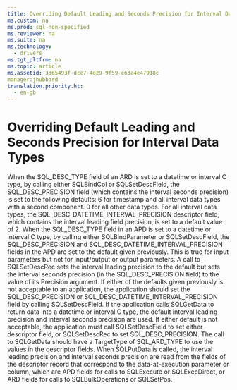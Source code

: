 ```yaml
---
title: Overriding Default Leading and Seconds Precision for Interval Data Types
ms.custom: na
ms.prod: sql-non-specified
ms.reviewer: na
ms.suite: na
ms.technology: 
  - drivers
ms.tgt_pltfrm: na
ms.topic: article
ms.assetid: 3d65493f-dce7-4d29-9f59-c63a4e47918c
manager:jhubbard
translation.priority.ht: 
  - en-gb
---
```

# Overriding Default Leading and Seconds Precision for Interval Data Types
<?xml version="1.0" encoding="utf-8"?>
<developerReferenceWithoutSyntaxDocument xmlns="http://ddue.schemas.microsoft.com/authoring/2003/5" xmlns:xlink="http://www.w3.org/1999/xlink" xmlns:xsi="http://www.w3.org/2001/XMLSchema-instance" xsi:schemaLocation="http://ddue.schemas.microsoft.com/authoring/2003/5 http://dduestorage.blob.core.windows.net/ddueschema/developer.xsd">
  <introduction>
    <para>When the SQL_DESC_TYPE field of an ARD is set to a datetime or interval C type, by calling either <legacyBold>SQLBindCol</legacyBold> or <legacyBold>SQLSetDescField</legacyBold>, the SQL_DESC_PRECISION field (which contains the interval seconds precision) is set to the following defaults:  </para>
    <list class="bullet">
      <listItem>
        <para>6 for timestamp and all interval data types with a second component.</para>
      </listItem>
      <listItem>
        <para>0 for all other data types.</para>
      </listItem>
    </list>
    <para>For all interval data types, the SQL_DESC_DATETIME_INTERVAL_PRECISION descriptor field, which contains the interval leading field precision, is set to a default value of 2.</para>
    <para>When the SQL_DESC_TYPE field in an APD is set to a datetime or interval C type, by calling either <legacyBold>SQLBindParameter</legacyBold> or <legacyBold>SQLSetDescField</legacyBold>, the SQL_DESC_PRECISION and SQL_DESC_DATETIME_INTERVAL_PRECISION fields in the APD are set to the default given previously. This is true for input parameters but not for input/output or output parameters.</para>
    <para>A call to <legacyBold>SQLSetDescRec</legacyBold> sets the interval leading precision to the default but sets the interval seconds precision (in the SQL_DESC_PRECISION field) to the value of its <legacyItalic>Precision</legacyItalic> argument.</para>
    <para>If either of the defaults given previously is not acceptable to an application, the application should set the SQL_DESC_PRECISION or SQL_DESC_DATETIME_INTERVAL_PRECISION field by calling <legacyBold>SQLSetDescField</legacyBold>.</para>
    <para>If the application calls <legacyBold>SQLGetData</legacyBold> to return data into a datetime or interval C type, the default interval leading precision and interval seconds precision are used. If either default is not acceptable, the application must call <legacyBold>SQLSetDescField</legacyBold> to set either descriptor field, or <legacyBold>SQLSetDescRec</legacyBold> to set SQL_DESC_PRECISION. The call to <legacyBold>SQLGetData</legacyBold> should have a <legacyItalic>TargetType</legacyItalic> of SQL_ARD_TYPE to use the values in the descriptor fields.</para>
    <para>When <legacyBold>SQLPutData</legacyBold> is called, the interval leading precision and interval seconds precision are read from the fields of the descriptor record that correspond to the data-at-execution parameter or column, which are APD fields for calls to <legacyBold>SQLExecute</legacyBold> or <legacyBold>SQLExecDirect</legacyBold>, or ARD fields for calls to <legacyBold>SQLBulkOperations</legacyBold> or <legacyBold>SQLSetPos</legacyBold>.</para>
  </introduction>
  <relatedTopics />
</developerReferenceWithoutSyntaxDocument>